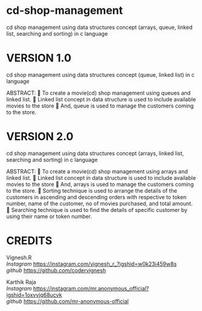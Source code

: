 # cd-shop-management
cd shop management using data structures concept (arrays, queue, linked list, searching and sorting) in c language

# VERSION 1.0
cd shop management using data structures concept (queue, linked list) in c language

ABSTRACT:
	To create a movie(cd) shop management using queues and linked list.
	Linked list concept in data structure is used to include available movies to the store
	And, queue is used to manage the customers coming to the store.


# VERSION 2.0
cd shop management using data structures concept (arrays, linked list, searching and sorting) in c language

ABSTRACT:
	To create a movie(cd) shop management using arrays and linked list.
	Linked list concept in data structure is used to include available movies to the store
	And, arrays is used to manage the customers coming to the store.
	Sorting technique is used to arrange the details of the customers in ascending and descending orders with respective to token number,    name of the customer, no of movies purchased, and total amount.
	Searching technique is used to find the details of specific customer by using their name or token number.


# CREDITS
Vignesh.R <br/>
*Instagram*   https://instagram.com/vignesh_r_?igshid=w0k23i459w8s <br/>
*github*      https://github.com/codervignesh <br/>

Karthik Raja <br/>
*Instagram*   https://instagram.com/mr.anonymous_official?igshid=1oxvvjq68ucvk  <br/>
*github*      https://github.com/mr-anonymous-official <br/>
